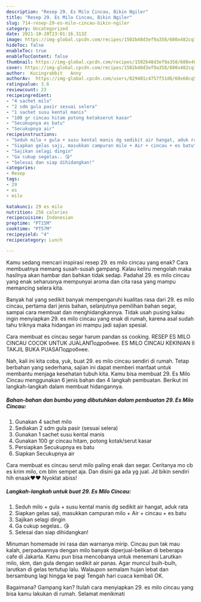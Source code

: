 ```yaml
---
description: "Resep 29. Es Milo Cincau, Bikin Ngiler"
title: "Resep 29. Es Milo Cincau, Bikin Ngiler"
slug: 714-resep-29-es-milo-cincau-bikin-ngiler
category: Uncategorized
date: 2021-10-20T23:01:16.313Z
image: https://img-global.cpcdn.com/recipes/1502b48d3ef9a358/680x482cq70/29-es-milo-cincau-foto-resep-utama.jpg
hideToc: false
enableToc: true
enableTocContent: false
thumbnail: https://img-global.cpcdn.com/recipes/1502b48d3ef9a358/680x482cq70/29-es-milo-cincau-foto-resep-utama.jpg
cover: https://img-global.cpcdn.com/recipes/1502b48d3ef9a358/680x482cq70/29-es-milo-cincau-foto-resep-utama.jpg
author:  Kucingrabbit   Anny
authorAv:  https://img-global.cpcdn.com/users/829401c4757f51d6/60x60cq50/avatar.jpg
ratingvalue: 3.6
reviewcount: 23
recipeingredient:
- "4 sachet milo"
- "2 sdm gula pasir sesuai selera"
- "1 sachet susu kental manis"
- "100 gr cincau hitam potong kotakserut kasar"
- "Secukupnya es batu"
- "Secukupnya air"
recipeinstructions:
- "Seduh milo + gula + susu kental manis dg sedikit air hangat, aduk rata"
- "Siapkan gelas saji, masukkan campuran milo + Air + cincau + es batu"
- "Sajikan selagi dingin"
- "Ga cukup segelas.. 😘"
- "Selesai dan siap dihidangkan!"
categories:
- Resep
tags:
- 29
- es
- milo

katakunci: 29 es milo 
nutrition: 256 calories
recipecuisine: Indonesian
preptime: "PT15M"
cooktime: "PT57M"
recipeyield: "4"
recipecategory: Lunch

---
```



Kamu sedang mencari inspirasi resep 29. es milo cincau yang enak? Cara membuatnya memang susah-susah gampang. Kalau keliru mengolah maka hasilnya akan hambar dan bahkan tidak sedap. Padahal 29. es milo cincau yang enak seharusnya mempunyai aroma dan cita rasa yang mampu memancing selera kita.


Banyak hal yang sedikit banyak mempengaruhi kualitas rasa dari 29. es milo cincau, pertama dari jenis bahan, selanjutnya pemilihan bahan segar, sampai cara membuat dan menghidangkannya. Tidak usah pusing kalau ingin menyiapkan 29. es milo cincau yang enak di rumah, karena asal sudah tahu triknya maka hidangan ini mampu jadi sajian spesial.

Cara membuat es cincau segar harum pandan ss cooking. RESEP ES MILO CINCAU COCOK UNTUK JUALANПодробнее. ES MILO CINCAU KEKINIAN II TAKJIL BUKA PUASAПодробнее.


Nah, kali ini kita coba, yuk, buat 29. es milo cincau sendiri di rumah. Tetap berbahan yang sederhana, sajian ini dapat memberi manfaat untuk membantu menjaga kesehatan tubuh kita. Kamu bisa membuat 29. Es Milo Cincau menggunakan 6 jenis bahan dan 4 langkah pembuatan. Berikut ini langkah-langkah dalam membuat hidangannya.

<!--inarticleads1-->

##### Bahan-bahan dan bumbu yang dibutuhkan dalam pembuatan 29. Es Milo Cincau:

1. Gunakan 4 sachet milo
1. Sediakan 2 sdm gula pasir (sesuai selera)
1. Gunakan 1 sachet susu kental manis
1. Gunakan 100 gr cincau hitam, potong kotak/serut kasar
1. Persiapkan Secukupnya es batu
1. Siapkan Secukupnya air


Cara membuat es cincau serut milo paling enak dan segar. Ceritanya mo cb es krim milo, cm blm sempet aja. Dan disini ga ada yg jual. Jd bikin sendiri hih enaak❤️❤️ Nyoklat abiss! 

<!--inarticleads2-->

##### Langkah-langkah untuk buat 29. Es Milo Cincau:

1. Seduh milo + gula + susu kental manis dg sedikit air hangat, aduk rata
1. Siapkan gelas saji, masukkan campuran milo + Air + cincau + es batu
1. Sajikan selagi dingin
1. Ga cukup segelas.. 😘
1. Selesai dan siap dihidangkan!

Minuman homemade ini rasa dan warnanya mirip. Cincau pun tak mau kalah, perpaduannya dengan milo banyak diperjual-belikan di beberapa cafe di Jakarta. Kamu pun bisa mencobanya untuk menemani Larutkan milo, skm, dan gula dengan sedikit air panas. Agar muncul buih-buih, larutkan di gelas tertutup lalu. Walaupon semalam hujan lebat dan bersambung lagi hingga ke pagi Tengah hari cuaca kembali OK. 

Bagaimana? Gampang kan? Itulah cara menyiapkan 29. es milo cincau yang bisa kamu lakukan di rumah. Selamat menikmati
